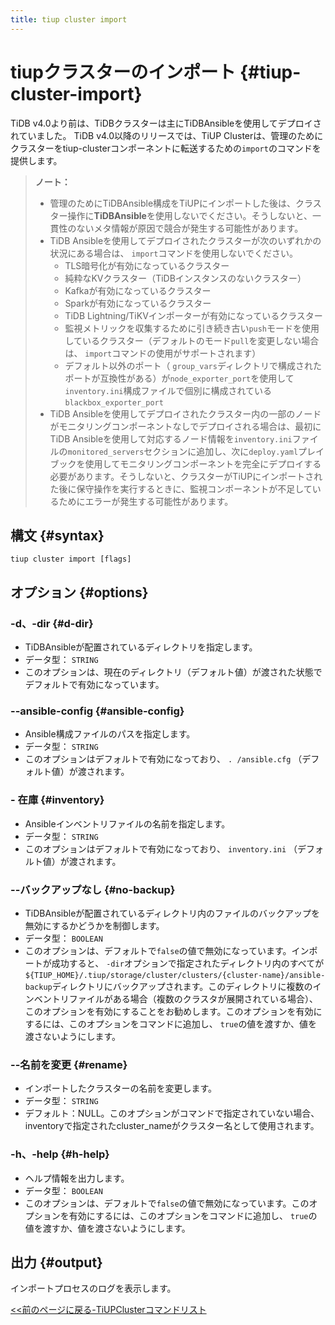 ```yaml
---
title: tiup cluster import
---
```


# tiupクラスターのインポート {#tiup-cluster-import}

TiDB v4.0より前は、TiDBクラスターは主にTiDBAnsibleを使用してデプロイされていました。 TiDB v4.0以降のリリースでは、TiUP Clusterは、管理のためにクラスターをtiup-clusterコンポーネントに転送するための`import`のコマンドを提供します。

> <strong>ノート：</strong>
>
> -   管理のためにTiDBAnsible構成をTiUPにインポートした後は、クラスター操作に<strong>TiDBAnsible</strong>を使用しないでください。そうしないと、一貫性のないメタ情報が原因で競合が発生する可能性があります。
> -   TiDB Ansibleを使用してデプロイされたクラスターが次のいずれかの状況にある場合は、 `import`コマンドを使用しないでください。
>     -   TLS暗号化が有効になっているクラスター
>     -   純粋なKVクラスター（TiDBインスタンスのないクラスター）
>     -   Kafkaが有効になっているクラスター
>     -   Sparkが有効になっているクラスター
>     -   TiDB Lightning/TiKVインポーターが有効になっているクラスター
>     -   監視メトリックを収集するために引き続き古い`push`モードを使用しているクラスター（デフォルトのモード`pull`を変更しない場合は、 `import`コマンドの使用がサポートされます）
>     -   デフォルト以外のポート（ `group_vars`ディレクトリで構成されたポートが互換性がある）が`node_exporter_port`を使用して`inventory.ini`構成ファイルで個別に構成されている`blackbox_exporter_port`
> -   TiDB Ansibleを使用してデプロイされたクラスター内の一部のノードがモニタリングコンポーネントなしでデプロイされる場合は、最初にTiDB Ansibleを使用して対応するノード情報を`inventory.ini`ファイルの`monitored_servers`セクションに追加し、次に`deploy.yaml`プレイブックを使用してモニタリングコンポーネントを完全にデプロイする必要があります。そうしないと、クラスターがTiUPにインポートされた後に保守操作を実行するときに、監視コンポーネントが不足しているためにエラーが発生する可能性があります。

## 構文 {#syntax}

```shell
tiup cluster import [flags]
```

## オプション {#options}

### -d、-dir {#d-dir}

-   TiDBAnsibleが配置されているディレクトリを指定します。
-   データ型： `STRING`
-   このオプションは、現在のディレクトリ（デフォルト値）が渡された状態でデフォルトで有効になっています。

### --ansible-config {#ansible-config}

-   Ansible構成ファイルのパスを指定します。
-   データ型： `STRING`
-   このオプションはデフォルトで有効になっており、 `. /ansible.cfg` （デフォルト値）が渡されます。

### - 在庫 {#inventory}

-   Ansibleインベントリファイルの名前を指定します。
-   データ型： `STRING`
-   このオプションはデフォルトで有効になっており、 `inventory.ini` （デフォルト値）が渡されます。

### --バックアップなし {#no-backup}

-   TiDBAnsibleが配置されているディレクトリ内のファイルのバックアップを無効にするかどうかを制御します。
-   データ型： `BOOLEAN`
-   このオプションは、デフォルトで`false`の値で無効になっています。インポートが成功すると、 `-dir`オプションで指定されたディレクトリ内のすべてが`${TIUP_HOME}/.tiup/storage/cluster/clusters/{cluster-name}/ansible-backup`ディレクトリにバックアップされます。このディレクトリに複数のインベントリファイルがある場合（複数のクラスタが展開されている場合）、このオプションを有効にすることをお勧めします。このオプションを有効にするには、このオプションをコマンドに追加し、 `true`の値を渡すか、値を渡さないようにします。

### --名前を変更 {#rename}

-   インポートしたクラスターの名前を変更します。
-   データ型： `STRING`
-   デフォルト：NULL。このオプションがコマンドで指定されていない場合、inventoryで指定されたcluster_nameがクラスター名として使用されます。

### -h、-help {#h-help}

-   ヘルプ情報を出力します。
-   データ型： `BOOLEAN`
-   このオプションは、デフォルトで`false`の値で無効になっています。このオプションを有効にするには、このオプションをコマンドに追加し、 `true`の値を渡すか、値を渡さないようにします。

## 出力 {#output}

インポートプロセスのログを表示します。

[&lt;&lt;前のページに戻る-TiUPClusterコマンドリスト](/tiup/tiup-component-cluster.md#command-list)

